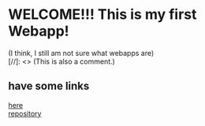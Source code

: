 # WELCOME!!!   This is my first Webapp!
(I think, I still am not sure what webapps are)  
[//]: <> (This is also a comment.)
## have some links
[here](https://github.com/ChocolateThundA/Babys-First-Repository/blob/master/markdown01.md)  
[repository](https://github.com/ChocolateThundA/Babys-First-Repository)






